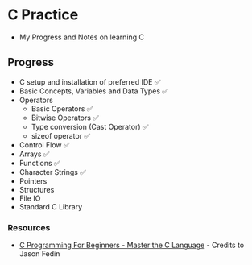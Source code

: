 # C Practice

- My Progress and Notes on learning C

## Progress

- C setup and installation of preferred IDE ✅
- Basic Concepts, Variables and Data Types ✅
- Operators
  - Basic Operators ✅
  - Bitwise Operators ✅
  - Type conversion (Cast Operator) ✅
  - sizeof operator ✅
- Control Flow ✅
- Arrays ✅
- Functions ✅
- Character Strings ✅
- Pointers
- Structures
- File IO
- Standard C Library

### Resources

- [C Programming For Beginners - Master the C Language](https://www.udemy.com/course/c-programming-for-beginners-/) - Credits to Jason Fedin
